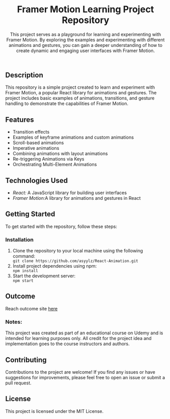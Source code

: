 <body>
    <header>
        <h1>Framer Motion Learning Project Repository</h1>
        <p>This project serves as a playground for learning and experimenting with Framer Motion. By exploring the
            examples and experimenting with different animations and gestures, you can gain a deeper understanding of
            how to create dynamic and engaging user interfaces with Framer Motion.</p>
    </header>
    <section>
        <h2>Description
        </h2>
        <p>This repository is a simple project created to learn and experiment with Framer Motion, a popular React
            library for animations and gestures. The project includes basic examples of animations, transitions, and
            gesture handling to demonstrate the capabilities of Framer Motion.
        </p>
        <h2>Features</h2>
        <ul>
            <li>Transition effects</li>
            <li>Examples of keyframe animations and custom animations</li>
            <li>Scroll-based animations</li>
            <li>Imperative animations</li>
            <li>Combining animations with layout animations</li>
            <li>Re-triggering Animations via Keys</li>
            <li>Orchestrating Multi-Element Animations</li>
        </ul>
    </section>
    <section>
        <h2>Technologies Used</h2>
        <ul>
            <li><em>React:</em> A JavaScript library for building user interfaces</li>
            <li><em>Framer Motion:</em>A library for animations and gestures in React</li>
        </ul>
    </section>
    <section id="getting-started">
        <h2>Getting Started</h2>
        <p>To get started with the repository, follow these steps:</p>
        <h3>Installation</h3>
        <ol>
            <li>Clone the repository to your local machine using the following command:</li>
            <code>git clone https://github.com/asyylz/React-Animation.git</code>
            <li>Install project dependencies using npm:</li>
            <code>npm install</code>
            <li>Start the development server:</li>
            <code>npm start</code>
        </ol>
    </section>
    <section>
        <h1>Outcome</h1>
        <p>Reach outcome site <a href="#">here</a> </p>
    </section>
    <section class="notes">
        <strong>
            <h3>Notes:</h3>
        </strong>
        This project was created as part of an educational course on Udemy and is intended for learning purposes only.
        All credit for the project idea and implementation goes to the course instructors and authors.
    </section>
    <footer>
        <h2>Contributing</h2>
        <p>Contributions to the project are welcome! If you find any issues or have suggestions for improvements, please
            feel free to open an issue or submit a pull request.</p>
        <h2>License</h2>
        <p>This project is licensed under the MIT License.</p>
    </footer>
</body>